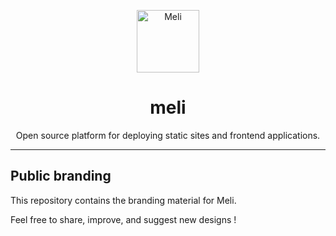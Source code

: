 <p align="center">
  <a href="https://pmbot.io">
    <img alt="Meli" src="./logo/meli-logo-circle-black" width="100"/>
  </a>
</p>
<h1 align="center">meli</h1>
<p align="center">Open source platform for deploying static sites and frontend applications.</p>
<hr/>

## Public branding

This repository contains the branding material for Meli.

Feel free to share, improve, and suggest new designs !
